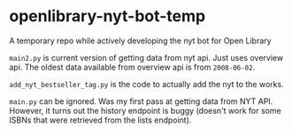 # openlibrary-nyt-bot-temp
A temporary repo while actively developing the nyt bot for Open Library

`main2.py` is current version of getting data from nyt api. Just uses overview api. The oldest data available from overview api is from `2008-06-02`.

`add_nyt_bestseller_tag.py` is the code to actually add the nyt to the works.

`main.py` can be ignored. Was my first pass at getting data from NYT API. However, it turns out the history endpoint is buggy (doesn't work for some ISBNs that were retrieved from the lists endpoint). 
